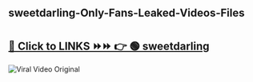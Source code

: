 
 ## sweetdarling-Only-Fans-Leaked-Videos-Files

# <h2><a href="https://mediaupload.pro?sweetdarling">🔗 Click to LINKS ⏩⏩ 👉 🟢 sweetdarling </a></h2>

<a href="https://mediaupload.pro?sweetdarling" rel="nofollow" data-target="animated-image.originalLink"><img src="https://i.ibb.co.com/xMMVF88/686577567.gif" alt="Viral Video Original" style="max-width: 100%; display: inline-block;" data-target="animated-image.originalImage"></a>
